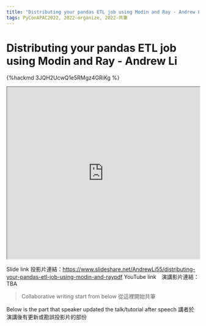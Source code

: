 ```yaml
---
title: "Distributing your pandas ETL job using Modin and Ray - Andrew Li"
tags: PyConAPAC2022, 2022-organize, 2022-共筆
---
```


# Distributing your pandas ETL job using Modin and Ray - Andrew Li

{%hackmd 3JQH2UcwQ1e5RMgz4GRiKg %}

<iframe src=https://app.sli.do/event/eTKYkMG74iDjguzjGL2ELM height=450 width=100%></iframe>


Slide link 投影片連結：https://www.slideshare.net/AndrewLi55/distributing-your-pandas-etl-job-using-modin-and-raypdf
YouTube link　演講影片連結：TBA

> Collaborative writing start from below 
> 從這裡開始共筆 

Below is the part that speaker updated the talk/tutorial after speech
講者於演講後有更新或勘誤投影片的部份